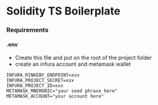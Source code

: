 # Solidity TS Boilerplate

### Requirements

#### .env

- Create this file and put on the root of the project folder
- create an infura account and metamask wallet

```
INFURA_RINKEBY_ENDPOINT=xxx
INFURA_PROJECT_SECRET=xxx
INFURA_PROJECT_ID=xxx
METAMASK_MNEMONIC="your seed phrase here"
METAMASK_ACCOUNT="your account here"

```
